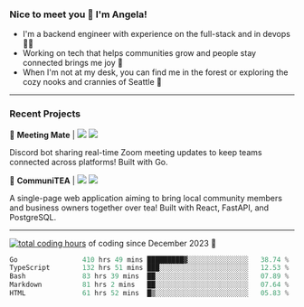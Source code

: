 ### Nice to meet you 👋 I'm Angela!

- I'm a backend engineer with experience on the full-stack and in devops 👩‍💻
- Working on tech that helps communities grow and people stay connected brings me joy 🤝
- When I'm not at my desk, you can find me in the forest or exploring the cozy nooks and crannies of Seattle 🧋

---

### Recent Projects

👾 **Meeting Mate** | [![](https://img.shields.io/badge/Code-violet.svg?style=flat-square)](https://github.com/angelajfisher/meeting-mate) [![](https://img.shields.io/badge/Site-violet.svg?style=flat-square)](https://angelajfisher.com/projects/meeting-mate)

Discord bot sharing real-time Zoom meeting updates to keep teams connected across platforms! Built with Go.

🍵 **CommuniTEA** | [![](https://img.shields.io/badge/Code-green.svg?style=flat-square)](https://gitlab.com/angelajfisher/communiTEA) [![](https://img.shields.io/badge/Demo-green.svg?style=flat-square)](https://angelajfisher.gitlab.io/communiTEA/)

A single-page web application aiming to bring local community members and business owners together over tea!  Built with React, FastAPI, and PostgreSQL.

---

<a href="https://wakatime.com/@018c1e94-8745-411f-aea1-f33be044d952"><img src="https://wakatime.com/badge/user/018c1e94-8745-411f-aea1-f33be044d952.svg?style=flat-square" alt="total coding hours" /></a> of coding since December 2023 🌊<br>
<!--START_SECTION:waka-->

```go
Go                410 hrs 49 mins █████████▓░░░░░░░░░░░░░░░   38.74 %
TypeScript        132 hrs 51 mins ███░░░░░░░░░░░░░░░░░░░░░░   12.53 %
Bash              83 hrs 39 mins  ██░░░░░░░░░░░░░░░░░░░░░░░   07.89 %
Markdown          81 hrs 2 mins   ██░░░░░░░░░░░░░░░░░░░░░░░   07.64 %
HTML              61 hrs 52 mins  █▒░░░░░░░░░░░░░░░░░░░░░░░   05.83 %
```

<!--END_SECTION:waka--> 
